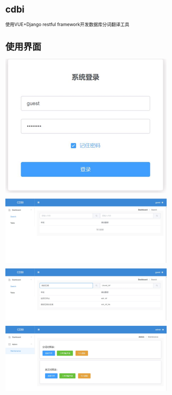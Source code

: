 # cdbi
使用VUE+Django restful framework开发数据库分词翻译工具

# 使用界面
![](/img/login.JPG)

![](/img/query.JPG)

![](/img/div_word_query.JPG)

![](/img/admin_data_maintenance.JPG)
